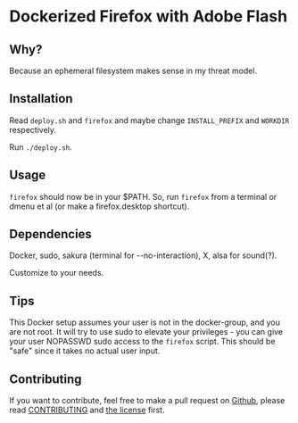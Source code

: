 # Dockerized Firefox with Adobe Flash

## Why?

Because an ephemeral filesystem makes sense in my threat model.

## Installation

Read `deploy.sh` and `firefox` and maybe change `INSTALL_PREFIX` and `WORKDIR` respectively.

Run `./deploy.sh`.

## Usage

`firefox` should now be in your $PATH. So, run `firefox` from a terminal or dmenu et al (or make a firefox.desktop shortcut).

## Dependencies

Docker, sudo, sakura (terminal for --no-interaction), X, alsa for sound(?).

Customize to your needs.

## Tips

This Docker setup assumes your user is not in the docker-group, and you are not root. It will try to use sudo to elevate your privileges - you can give your user NOPASSWD sudo access to the `firefox` script. This should be "safe" since it takes no actual user input.

## Contributing

If you want to contribute, feel free to make a pull request on [Github](https://github.com/Xiaogrill/docker-firefox), please read [CONTRIBUTING](CONTRIBUTING) and [the license](UNLICENSE) first.
